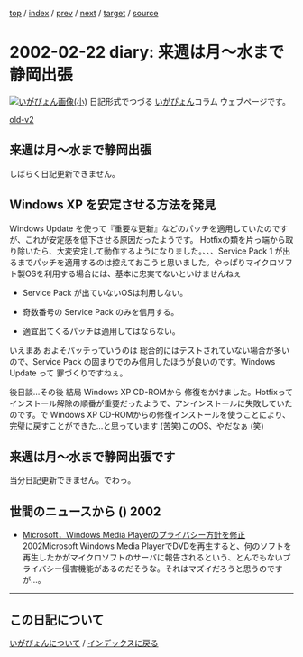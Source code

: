 [top](https://igapyon.github.io/diary/) 
 / [index](https://igapyon.github.io/diary/2002/index.html) 
 / [prev](https://igapyon.github.io/diary/2002/ig020228.html) 
 / [next](https://igapyon.github.io/diary/2002/ig020221.html) 
 / [target](https://igapyon.github.io/diary/2002/ig020222.html) 
 / [source](https://github.com/igapyon/diary/blob/gh-pages/2002/ig020222.html.src.md) 

2002-02-22 diary: 来週は月～水まで静岡出張
=====================================================================================================
[![いがぴょん画像(小)](https://igapyon.github.io/diary/images/iga200306s.jpg "いがぴょん")](https://igapyon.github.io/diary/memo/memoigapyon.html) 日記形式でつづる [いがぴょん](https://igapyon.github.io/diary/memo/memoigapyon.html)コラム ウェブページです。

[old-v2](ig020222-orig.html)

## 来週は月～水まで静岡出張

しばらく日記更新できません。


## Windows XP を安定させる方法を発見

Windows Update を使って『重要な更新』などのパッチを適用していたのですが、これが安定感を低下させる原因だったようです。
Hotfixの類を片っ端から取り除いたら、大変安定して動作するようになりました。、、、Service Pack 1 が出るまでパッチを適用するのは控えておこうと思いました。やっぱりマイクロソフト製OSを利用する場合には、基本に忠実でないといけませんねぇ

* Service Pack が出ていないOSは利用しない。
  
* 奇数番号の Service Pack のみを信用する。
  
* 適宜出てくるパッチは適用してはならない。

いえまあ およそパッチっていうのは 総合的にはテストされていない場合が多いので、Service
Pack の固まりでのみ信用したほうが良いのです。Windows Update って 罪づくりですねぇ。

後日談…その後 結局 Windows XP CD-ROMから 修復をかけました。Hotfixって インストール解除の順番が重要だったようで、アンインストールに失敗していたのです。で
Windows XP CD-ROMからの修復インストールを使うことにより、完璧に戻すことができた…と思っています (苦笑)このOS、やだなぁ (笑)

## 来週は月～水まで静岡出張です

当分日記更新できません。でわっ。

## 世間のニュースから () 2002

* [Microsoft，Windows Media Playerのプライバシー方針を修正](http://www.zdnet.co.jp/news/0202/22/b_0221_01.html)  2002Microsoft Windows Media PlayerでDVDを再生すると、何のソフトを再生したかがマイクロソフトのサーバに報告されるという、とんでもないプライバシー侵害機能があるのだそうな。それはマズイだろうと思うのですが…。

----------------------------------------------------------------------------------------------------

## この日記について
[いがぴょんについて](https://igapyon.github.io/diary/memo/memoigapyon.html) / [インデックスに戻る](https://igapyon.github.io/diary/idxall.html)
